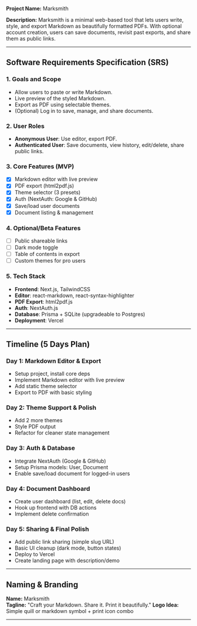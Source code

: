 **Project Name:** Marksmith

**Description:**
Marksmith is a minimal web-based tool that lets users write, style, and export Markdown as beautifully formatted PDFs. With optional account creation, users can save documents, revisit past exports, and share them as public links.

---

## Software Requirements Specification (SRS)

### 1. Goals and Scope
- Allow users to paste or write Markdown.
- Live preview of the styled Markdown.
- Export as PDF using selectable themes.
- (Optional) Log in to save, manage, and share documents.

### 2. User Roles
- **Anonymous User**: Use editor, export PDF.
- **Authenticated User**: Save documents, view history, edit/delete, share public links.

### 3. Core Features (MVP)
- [x] Markdown editor with live preview
- [x] PDF export (html2pdf.js)
- [x] Theme selector (3 presets)
- [x] Auth (NextAuth: Google & GitHub)
- [x] Save/load user documents
- [x] Document listing & management

### 4. Optional/Beta Features
- [ ] Public shareable links
- [ ] Dark mode toggle
- [ ] Table of contents in export
- [ ] Custom themes for pro users

### 5. Tech Stack
- **Frontend**: Next.js, TailwindCSS
- **Editor**: react-markdown, react-syntax-highlighter
- **PDF Export**: html2pdf.js
- **Auth**: NextAuth.js
- **Database**: Prisma + SQLite (upgradeable to Postgres)
- **Deployment**: Vercel

---

## Timeline (5 Days Plan)

### Day 1: Markdown Editor & Export
- Setup project, install core deps
- Implement Markdown editor with live preview
- Add static theme selector
- Export to PDF with basic styling

### Day 2: Theme Support & Polish
- Add 2 more themes
- Style PDF output
- Refactor for cleaner state management

### Day 3: Auth & Database
- Integrate NextAuth (Google & GitHub)
- Setup Prisma models: User, Document
- Enable save/load document for logged-in users

### Day 4: Document Dashboard
- Create user dashboard (list, edit, delete docs)
- Hook up frontend with DB actions
- Implement delete confirmation

### Day 5: Sharing & Final Polish
- Add public link sharing (simple slug URL)
- Basic UI cleanup (dark mode, button states)
- Deploy to Vercel
- Create landing page with description/demo

---

## Naming & Branding
**Name:** Marksmith  
**Tagline:** "Craft your Markdown. Share it. Print it beautifully."
**Logo Idea:** Simple quill or markdown symbol + print icon combo

---

